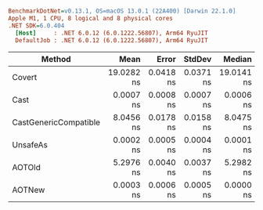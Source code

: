 ``` ini

BenchmarkDotNet=v0.13.1, OS=macOS 13.0.1 (22A400) [Darwin 22.1.0]
Apple M1, 1 CPU, 8 logical and 8 physical cores
.NET SDK=6.0.404
  [Host]     : .NET 6.0.12 (6.0.1222.56807), Arm64 RyuJIT
  DefaultJob : .NET 6.0.12 (6.0.1222.56807), Arm64 RyuJIT


```
|                Method |       Mean |     Error |    StdDev |     Median |  Gen 0 | Allocated |
|---------------------- |-----------:|----------:|----------:|-----------:|-------:|----------:|
|                Covert | 19.0282 ns | 0.0418 ns | 0.0371 ns | 19.0141 ns | 0.0229 |      48 B |
|                  Cast |  0.0007 ns | 0.0008 ns | 0.0007 ns |  0.0006 ns |      - |         - |
| CastGenericCompatible |  8.0456 ns | 0.0178 ns | 0.0158 ns |  8.0475 ns | 0.0115 |      24 B |
|              UnsafeAs |  0.0002 ns | 0.0005 ns | 0.0004 ns |  0.0001 ns |      - |         - |
|                AOTOld |  5.2976 ns | 0.0040 ns | 0.0037 ns |  5.2982 ns |      - |         - |
|                AOTNew |  0.0003 ns | 0.0006 ns | 0.0005 ns |  0.0000 ns |      - |         - |
